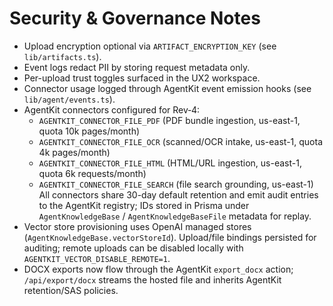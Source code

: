 # Security & Governance Notes

- Upload encryption optional via `ARTIFACT_ENCRYPTION_KEY` (see `lib/artifacts.ts`).
- Event logs redact PII by storing request metadata only.
- Per-upload trust toggles surfaced in the UX2 workspace.
- Connector usage logged through AgentKit event emission hooks (see `lib/agent/events.ts`).
- AgentKit connectors configured for Rev‑4:
  - `AGENTKIT_CONNECTOR_FILE_PDF` (PDF bundle ingestion, us-east-1, quota 10k pages/month)
  - `AGENTKIT_CONNECTOR_FILE_OCR` (scanned/OCR intake, us-east-1, quota 4k pages/month)
  - `AGENTKIT_CONNECTOR_FILE_HTML` (HTML/URL ingestion, us-east-1, quota 6k requests/month)
  - `AGENTKIT_CONNECTOR_FILE_SEARCH` (file search grounding, us-east-1)
  All connectors share 30-day default retention and emit audit entries to the AgentKit registry; IDs stored in Prisma under `AgentKnowledgeBase` / `AgentKnowledgeBaseFile` metadata for replay.
- Vector store provisioning uses OpenAI managed stores (`AgentKnowledgeBase.vectorStoreId`). Upload/file bindings persisted for auditing; remote uploads can be disabled locally with `AGENTKIT_VECTOR_DISABLE_REMOTE=1`.
- DOCX exports now flow through the AgentKit `export_docx` action; `/api/export/docx` streams the hosted file and inherits AgentKit retention/SAS policies.
